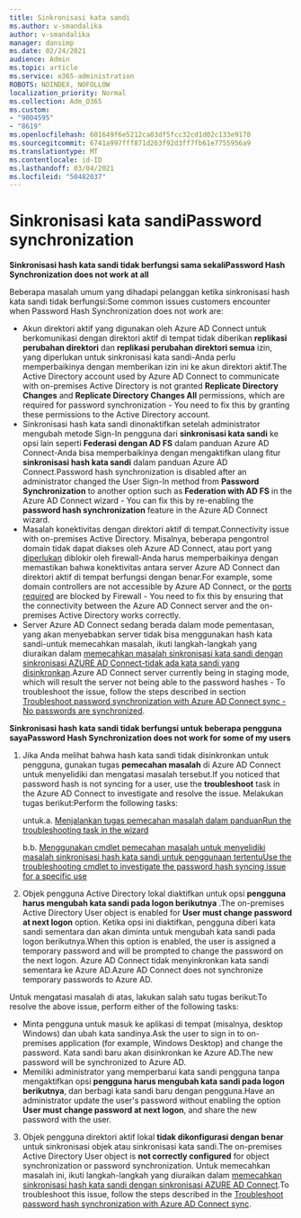 ```yaml
---
title: Sinkronisasi kata sandi
ms.author: v-smandalika
author: v-smandalika
manager: dansimp
ms.date: 02/24/2021
audience: Admin
ms.topic: article
ms.service: o365-administration
ROBOTS: NOINDEX, NOFOLLOW
localization_priority: Normal
ms.collection: Adm_O365
ms.custom:
- "9004595"
- "8619"
ms.openlocfilehash: 601649f6e5212ca03df5fcc32cd1d02c133e9170
ms.sourcegitcommit: 6741a997fff871d263f92d3ff7fb61e7755956a9
ms.translationtype: MT
ms.contentlocale: id-ID
ms.lasthandoff: 03/04/2021
ms.locfileid: "50482037"
---
```

# <a name="password-synchronization"></a><span data-ttu-id="0fc34-102">Sinkronisasi kata sandi</span><span class="sxs-lookup"><span data-stu-id="0fc34-102">Password synchronization</span></span>

<span data-ttu-id="0fc34-103">**Sinkronisasi hash kata sandi tidak berfungsi sama sekali**</span><span class="sxs-lookup"><span data-stu-id="0fc34-103">**Password Hash Synchronization does not work at all**</span></span>

<span data-ttu-id="0fc34-104">Beberapa masalah umum yang dihadapi pelanggan ketika sinkronisasi hash kata sandi tidak berfungsi:</span><span class="sxs-lookup"><span data-stu-id="0fc34-104">Some common issues customers encounter when Password Hash Synchronization does not work are:</span></span>

- <span data-ttu-id="0fc34-105">Akun direktori aktif yang digunakan oleh Azure AD Connect untuk berkomunikasi dengan direktori aktif di tempat tidak diberikan **replikasi perubahan direktori** dan **replikasi perubahan direktori semua** izin, yang diperlukan untuk sinkronisasi kata sandi-Anda perlu memperbaikinya dengan memberikan izin ini ke akun direktori aktif.</span><span class="sxs-lookup"><span data-stu-id="0fc34-105">The Active Directory account used by Azure AD Connect to communicate with on-premises Active Directory is not granted **Replicate Directory Changes** and **Replicate Directory Changes All** permissions, which are required for password synchronization - You need to fix this by granting these permissions to the Active Directory account.</span></span>
- <span data-ttu-id="0fc34-106">Sinkronisasi hash kata sandi dinonaktifkan setelah administrator mengubah metode Sign-In pengguna dari **sinkronisasi kata sandi** ke opsi lain seperti **Federasi dengan AD FS** dalam panduan Azure AD Connect-Anda bisa memperbaikinya dengan mengaktifkan ulang fitur **sinkronisasi hash kata sandi** dalam panduan Azure AD Connect.</span><span class="sxs-lookup"><span data-stu-id="0fc34-106">Password hash synchronization is disabled after an administrator changed the User Sign-In method from **Password Synchronization** to another option such as **Federation with AD FS** in the Azure AD Connect wizard - You can fix this by re-enabling the **password hash synchronization** feature in the Azure AD Connect wizard.</span></span>
- <span data-ttu-id="0fc34-107">Masalah konektivitas dengan direktori aktif di tempat.</span><span class="sxs-lookup"><span data-stu-id="0fc34-107">Connectivity issue with on-premises Active Directory.</span></span> <span data-ttu-id="0fc34-108">Misalnya, beberapa pengontrol domain tidak dapat diakses oleh Azure AD Connect, atau port yang [diperlukan](https://docs.microsoft.com/azure/active-directory/hybrid/reference-connect-ports) diblokir oleh firewall-Anda harus memperbaikinya dengan memastikan bahwa konektivitas antara server Azure AD Connect dan direktori aktif di tempat berfungsi dengan benar.</span><span class="sxs-lookup"><span data-stu-id="0fc34-108">For example, some domain controllers are not accessible by Azure AD Connect, or the [ports required](https://docs.microsoft.com/azure/active-directory/hybrid/reference-connect-ports) are blocked by Firewall - You need to fix this by ensuring that the connectivity between the Azure AD Connect server and the on-premises Active Directory works correctly.</span></span>
- <span data-ttu-id="0fc34-109">Server Azure AD Connect sedang berada dalam mode pementasan, yang akan menyebabkan server tidak bisa menggunakan hash kata sandi-untuk memecahkan masalah, ikuti langkah-langkah yang diuraikan dalam [memecahkan masalah sinkronisasi kata sandi dengan sinkronisasi AZURE AD Connect-tidak ada kata sandi yang disinkronkan](https://docs.microsoft.com/azure/active-directory/hybrid/tshoot-connect-password-hash-synchronization).</span><span class="sxs-lookup"><span data-stu-id="0fc34-109">Azure AD Connect server currently being in staging mode, which will result the server not being able to the password hashes - To troubleshoot the issue, follow the steps described in section [Troubleshoot password synchronization with Azure AD Connect sync - No passwords are synchronized](https://docs.microsoft.com/azure/active-directory/hybrid/tshoot-connect-password-hash-synchronization).</span></span>

<span data-ttu-id="0fc34-110">**Sinkronisasi hash kata sandi tidak berfungsi untuk beberapa pengguna saya**</span><span class="sxs-lookup"><span data-stu-id="0fc34-110">**Password Hash Synchronization does not work for some of my users**</span></span>

1. <span data-ttu-id="0fc34-111">Jika Anda melihat bahwa hash kata sandi tidak disinkronkan untuk pengguna, gunakan tugas **pemecahan masalah** di Azure AD Connect untuk menyelidiki dan mengatasi masalah tersebut.</span><span class="sxs-lookup"><span data-stu-id="0fc34-111">If you noticed that password hash is not syncing for a user, use the **troubleshoot** task in the Azure AD Connect to investigate and resolve the issue.</span></span> <span data-ttu-id="0fc34-112">Melakukan tugas berikut:</span><span class="sxs-lookup"><span data-stu-id="0fc34-112">Perform the following tasks:</span></span>

    <span data-ttu-id="0fc34-113">untuk.</span><span class="sxs-lookup"><span data-stu-id="0fc34-113">a.</span></span> [<span data-ttu-id="0fc34-114">Menjalankan tugas pemecahan masalah dalam panduan</span><span class="sxs-lookup"><span data-stu-id="0fc34-114">Run the troubleshooting task in the wizard</span></span>](https://docs.microsoft.com/azure/active-directory/hybrid/tshoot-connect-objectsync)

    <span data-ttu-id="0fc34-115">b.</span><span class="sxs-lookup"><span data-stu-id="0fc34-115">b.</span></span> [<span data-ttu-id="0fc34-116">Menggunakan cmdlet pemecahan masalah untuk menyelidiki masalah sinkronisasi hash kata sandi untuk penggunaan tertentu</span><span class="sxs-lookup"><span data-stu-id="0fc34-116">Use the troubleshooting cmdlet to investigate the password hash syncing issue for a specific use</span></span>](https://docs.microsoft.com/azure/active-directory/hybrid/tshoot-connect-password-hash-synchronization)

2. <span data-ttu-id="0fc34-117">Objek pengguna Active Directory lokal diaktifkan untuk opsi **pengguna harus mengubah kata sandi pada logon berikutnya** .</span><span class="sxs-lookup"><span data-stu-id="0fc34-117">The on-premises Active Directory User object is enabled for **User must change password at next logon** option.</span></span> <span data-ttu-id="0fc34-118">Ketika opsi ini diaktifkan, pengguna diberi kata sandi sementara dan akan diminta untuk mengubah kata sandi pada logon berikutnya.</span><span class="sxs-lookup"><span data-stu-id="0fc34-118">When this option is enabled, the user is assigned a temporary password and will be prompted to change the password on the next logon.</span></span> <span data-ttu-id="0fc34-119">Azure AD Connect tidak menyinkronkan kata sandi sementara ke Azure AD.</span><span class="sxs-lookup"><span data-stu-id="0fc34-119">Azure AD Connect does not synchronize temporary passwords to Azure AD.</span></span>

<span data-ttu-id="0fc34-120">Untuk mengatasi masalah di atas, lakukan salah satu tugas berikut:</span><span class="sxs-lookup"><span data-stu-id="0fc34-120">To resolve the above issue, perform either of the following tasks:</span></span>

- <span data-ttu-id="0fc34-121">Minta pengguna untuk masuk ke aplikasi di tempat (misalnya, desktop Windows) dan ubah kata sandinya.</span><span class="sxs-lookup"><span data-stu-id="0fc34-121">Ask the user to sign in to on-premises application (for example, Windows Desktop) and change the password.</span></span> <span data-ttu-id="0fc34-122">Kata sandi baru akan disinkronkan ke Azure AD.</span><span class="sxs-lookup"><span data-stu-id="0fc34-122">The new password will be synchronized to Azure AD.</span></span>
- <span data-ttu-id="0fc34-123">Memiliki administrator yang memperbarui kata sandi pengguna tanpa mengaktifkan opsi **pengguna harus mengubah kata sandi pada logon berikutnya**, dan berbagi kata sandi baru dengan pengguna.</span><span class="sxs-lookup"><span data-stu-id="0fc34-123">Have an administrator update the user's password without enabling the option **User must change password at next logon**, and share the new password with the user.</span></span>

3. <span data-ttu-id="0fc34-124">Objek pengguna direktori aktif lokal **tidak dikonfigurasi dengan benar** untuk sinkronisasi objek atau sinkronisasi kata sandi.</span><span class="sxs-lookup"><span data-stu-id="0fc34-124">The on-premises Active Directory User object is **not correctly configured** for object synchronization or password synchronization.</span></span> <span data-ttu-id="0fc34-125">Untuk memecahkan masalah ini, ikuti langkah-langkah yang diuraikan dalam [memecahkan sinkronisasi hash kata sandi dengan sinkronisasi AZURE AD Connect](https://docs.microsoft.com/azure/active-directory/hybrid/tshoot-connect-password-hash-synchronization).</span><span class="sxs-lookup"><span data-stu-id="0fc34-125">To troubleshoot this issue, follow the steps described in the [Troubleshoot password hash synchronization with Azure AD Connect sync](https://docs.microsoft.com/azure/active-directory/hybrid/tshoot-connect-password-hash-synchronization).</span></span>








